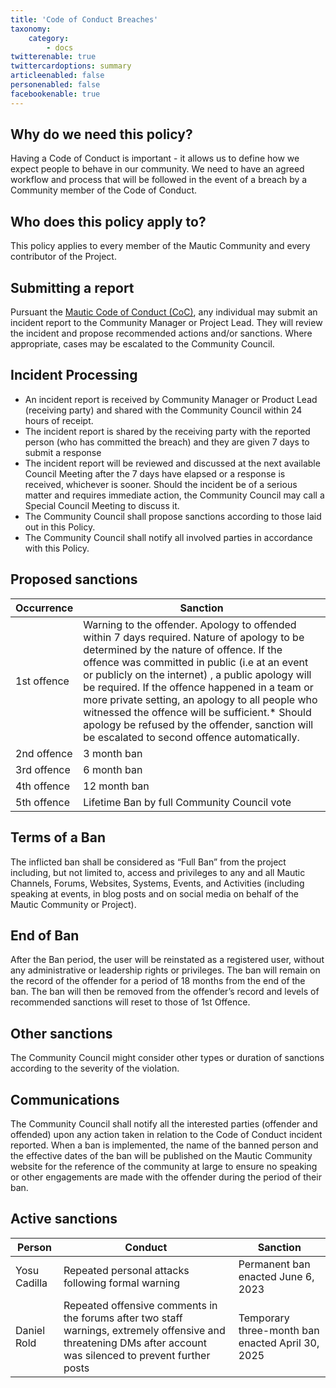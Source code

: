 ```yaml
---
title: 'Code of Conduct Breaches'
taxonomy:
    category:
        - docs
twitterenable: true
twittercardoptions: summary
articleenabled: false
personenabled: false
facebookenable: true
---
```


## Why do we need this policy?

Having a Code of Conduct is important - it allows us to define how we expect people to behave in our community. We need to have an agreed workflow and process that will be followed in the event of a breach by a Community member of the Code of Conduct.

## Who does this policy apply to?
This policy applies to every member of the Mautic Community and every contributor of the Project.

## Submitting a report

Pursuant the [Mautic Code of Conduct (CoC)](https://www.mautic.org/code-of-conduct/), any individual may submit an incident report to the Community Manager or Project Lead. They will review the incident and propose recommended actions and/or sanctions. Where appropriate, cases may be escalated to the Community Council.

## Incident Processing

* An incident report is received by Community Manager or Product Lead (receiving party) and shared with the Community Council within 24 hours of receipt.
* The incident report is shared by the receiving party with the reported person (who has committed the breach) and they are given 7 days to submit a response
* The incident report will be reviewed and discussed at the next available Council Meeting after the 7 days have elapsed or a response is received, whichever is sooner. Should the incident be of a serious matter and requires immediate action, the Community Council may call a Special Council Meeting to discuss it.
* The Community Council shall propose sanctions according to those laid out in this Policy.
* The Community Council shall notify all involved parties in accordance with this Policy.

## Proposed sanctions

| Occurrence | Sanction |
|---------------|--------------------|
| 1st offence | Warning to the offender. Apology to offended within 7 days required.  Nature of apology to be determined by the nature of offence. If the offence was committed in public (i.e at an event or publicly on the internet) , a public apology will be required.  If the offence happened in a team or more private setting, an apology to all people who witnessed the offence will be sufficient.* Should apology be refused by the offender, sanction will be escalated to second offence automatically. |
| 2nd offence | 3 month ban |
| 3rd offence | 6 month ban |
| 4th offence | 12 month ban |
| 5th offence | Lifetime Ban by full Community Council vote |

## Terms of a Ban 

The inflicted ban shall be considered as “Full Ban” from the project including, but not limited to, access and privileges to any and all Mautic Channels, Forums, Websites, Systems, Events, and Activities (including speaking at events, in blog posts and on social media on behalf of the Mautic Community or Project).

## End of Ban
After the Ban period, the user will be reinstated as a registered user, without any administrative or leadership rights or privileges. The ban will remain on the record of the offender for a period of 18 months from the end of the ban. The ban will then be removed from the offender’s record and levels of recommended sanctions will reset to those of 1st Offence.

## Other sanctions 

The Community Council might consider other types or duration of sanctions according to the severity of the violation.

## Communications

The Community Council shall notify all the interested parties (offender and offended) upon any action taken in relation to the Code of Conduct incident reported. When a ban is implemented, the name of the banned person and the effective dates of the ban will be published on the Mautic Community website for the reference of the community at large to ensure no speaking or other engagements are made with the offender during the period of their ban.

## Active sanctions

| Person | Conduct | Sanction|  
|---------------|--------------------|--------------------|
| Yosu Cadilla | Repeated personal attacks following formal warning | Permanent ban enacted June 6, 2023 |
| Daniel Rold | Repeated offensive comments in the forums after two staff warnings, extremely offensive and threatening DMs after account was silenced to prevent further posts | Temporary three-month ban enacted April 30, 2025 |
